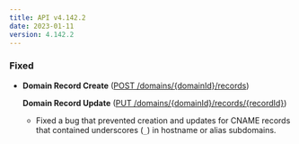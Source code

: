 ```yaml
---
title: API v4.142.2
date: 2023-01-11
version: 4.142.2
---
```


### Fixed

* **Domain Record Create** ([POST /domains/{domainId}/records](/docs/api/domains/#domain-record-create))

  **Domain Record Update** ([PUT /domains/{domainId}/records/{recordId}](/docs/api/domains/#domain-record-update))
  * Fixed a bug that prevented creation and updates for CNAME records that contained underscores (`_`) in hostname or alias subdomains.
